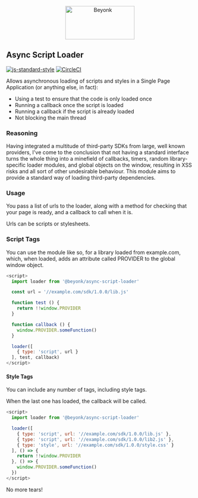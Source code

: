 <p align="center">
  <img width="186" height="90" src="https://user-images.githubusercontent.com/218949/44782765-377e7c80-ab80-11e8-9dd8-fce0e37c235b.png" alt="Beyonk" />
</p>

## Async Script Loader

[![js-standard-style](https://img.shields.io/badge/code%20style-standard-brightgreen.svg)](http://standardjs.com) [![CircleCI](https://circleci.com/gh/beyonk-adventures/async-script-loader.svg?style=shield)](https://circleci.com/gh/beyonk-adventures/async-script-loader)

Allows asynchronous loading of scripts and styles in a Single Page Application (or anything else, in fact):

* Using a test to ensure that the code is only loaded once
* Running a callback once the script is loaded
* Running a callback if the script is already loaded
* Not blocking the main thread

### Reasoning

Having integrated a multitude of third-party SDKs from large, well known providers, I've come to the conclusion that not having a standard interface turns the whole thing into a minefield of callbacks, timers, random library-specific loader modules, and global objects on the window, resulting in XSS risks and all sort of other undesirable behaviour. This module aims to provide a standard way of loading third-party dependencies.

### Usage

You pass a list of urls to the loader, along with a method for checking that your page is ready, and a callback to call when it is.

Urls can be scripts or stylesheets.

### Script Tags

You can use the module like so, for a library loaded from example.com, which, when loaded, adds an attribute called PROVIDER to the global window object.

```js
<script>
  import loader from '@beyonk/async-script-loader'

  const url = '//example.com/sdk/1.0.0/lib.js'

  function test () {
    return !!window.PROVIDER
  }

  function callback () {
    window.PROVIDER.someFunction()
  }

  loader([
    { type: 'script', url }
  ], test, callback)
</script>
```

#### Style Tags

You can include any number of tags, including style tags.

When the last one has loaded, the callback will be called.

```js
<script>
  import loader from '@beyonk/async-script-loader'

  loader([
    { type: 'script', url: '//example.com/sdk/1.0.0/lib.js' },
    { type: 'script', url: '//example.com/sdk/1.0.0/lib2.js' },
    { type: 'style', url: '//example.com/sdk/1.0.0/style.css' }
  ], () => {
    return !!window.PROVIDER
  }, () => {
    window.PROVIDER.someFunction()
  })
</script>
```

No more tears!